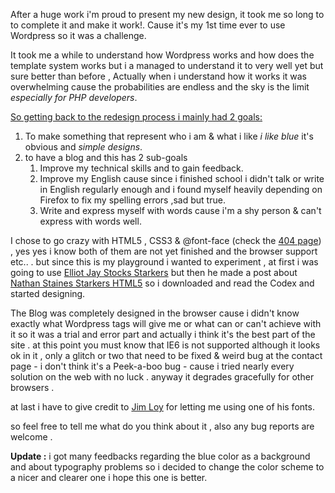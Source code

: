 After a huge work  i'm proud to present my new design, it took me so long to to complete it and make it work!. Cause it's my 1st time ever to use Wordpress so it was a challenge.

It took me a while to understand how Wordpress works and how does the template system works but i a managed to understand it to very well yet but sure better than before , Actually when i understand how it works it was overwhelming cause the probabilities are endless and the sky is the limit _especially for PHP developers_.

<!-- more -->

<u>So getting back to the redesign process i mainly had 2 goals:</u>

1. To make something that represent who i am & what i like _i like blue_ it's obvious and _simple designs_.
2. to have a blog and this has 2 sub-goals
    1. Improve my technical skills and to gain feedback.
    2. Improve my English cause since i finished school i didn't talk or write in English regularly enough and i found myself heavily depending on Firefox to fix my spelling errors ,sad but true.
    3. Write and express myself with words cause i'm a shy person & can't express with words well.

I chose to go crazy with HTML5 , CSS3 & @font-face (check the [404 page](http://www.gabri.me/404)) , yes yes i know both of them are not yet finished and the browser support etc.. . but since this is my playground i wanted to experiment , at first i was going to use [Elliot Jay Stocks Starkers](http://elliotjaystocks.com/starkers/) but then he made a post about [Nathan Staines Starkers HTML5](http://nathanstaines.com/archive/starkers-html5) so i downloaded and read the Codex and started designing.

The Blog was completely designed in the browser cause i didn't know exactly what Wordpress tags will give me or what can or can't achieve with it so it was a trial and error part and actually i think it's the best part of the site .  at this point you must know that IE6 is not supported although it looks ok in it , only a glitch or two that need to be fixed & weird bug at the contact page - i don't think it's a Peek-a-boo bug - cause i tried nearly every solution on the web with no luck . anyway it degrades gracefully for other browsers .

at last i have to give credit to [Jim Loy](http://www.jimloy.com/) for letting me using one of his fonts.

so feel free to tell me what do you think about it , also any bug reports are welcome .

**Update :** i got many feedbacks regarding the blue color as a background and about typography problems so i decided to change the color scheme to a nicer and clearer one i hope this one is better.
